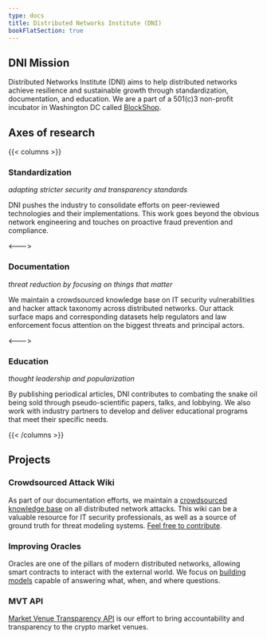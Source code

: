 ```yaml
---
type: docs
title: Distributed Networks Institute (DNI)
bookFlatSection: true
---
```


## DNI Mission

Distributed Networks Institute (DNI) aims to help distributed networks achieve resilience and sustainable growth through standardization, documentation, and education. We are a part of a 501(c)3 non-profit incubator in Washington DC called [BlockShop](https://blockshop.org).

## Axes of research

{{< columns >}}
### Standardization

_adapting stricter security and transparency standards_

DNI pushes the industry to consolidate efforts on peer-reviewed technologies and their implementations. This work goes beyond the obvious network engineering and touches on proactive fraud prevention and compliance.

<--->

### Documentation

_threat reduction by focusing on things that matter_

We maintain a crowdsourced knowledge base on IT security vulnerabilities and hacker attack taxonomy across distributed networks. Our attack surface maps and corresponding datasets help regulators and law enforcement focus attention on the biggest threats and principal actors.

<--->

### Education

_thought leadership and popularization_

By publishing periodical articles, DNI contributes to combating the snake oil being sold through pseudo-scientific papers, talks, and lobbying. We also work with industry partners to develop and deliver educational programs that meet their specific needs.

{{< /columns >}}

## Projects

### Crowdsourced Attack Wiki

As part of our documentation efforts, we maintain a [crowdsourced knowledge base](attacks/posts/) on all distributed network attacks. This wiki can be a valuable resource for IT security professionals, as well as a source of ground truth for threat modeling systems. [Feel free to contribute](https://github.com/1712n/dni-website/).

### Improving Oracles
Oracles are one of the pillars of modern distributed networks, allowing smart contracts to interact with the external world. We focus on [building models](https://github.com/1712n/yachay-public) capable of answering what, when, and where questions.

### MVT API

[Market Venue Transparency API](mvt/) is our effort to bring accountability and transparency to the crypto market venues.
